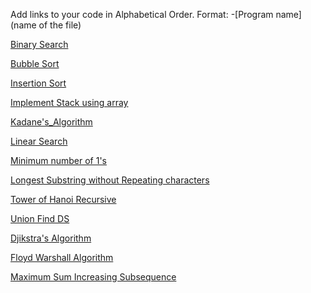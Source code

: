 Add links to your code in Alphabetical Order.
Format: -[Program name](name of the file)

[Binary Search](binary_search.cpp)

[Bubble Sort](bubble_sort.cpp)

[Insertion Sort](insertion_sort.cpp)

[Implement Stack using array](StackUsingArray.cpp)

[Kadane's_Algorithm](Kadane's_Algorithm.cpp)

[Linear Search](linear_search.cpp)

[Minimum number of 1's](Row%20with%20minimum%20number%20of%201s%20in%20C++.cpp)

[Longest Substring without Repeating characters](Longest_Substring_without_repeating_characters.cpp)

[Tower of Hanoi Recursive](Tower_of_Hanoi_Recursive.cpp)

[Union Find DS](Union_find.cpp)

[Djikstra's Algorithm](Djikstra's_Algorithm.cpp)

[Floyd Warshall Algorithm](Floyd-Warshall_Algorithm.cpp)

[Maximum Sum Increasing Subsequence](Max_Sum_Inc_Subs.cpp)
